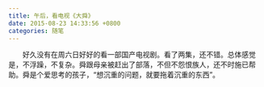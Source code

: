 ```yaml
---
title: 午后，看电视《大舜》
date: 2015-08-23 14:33:56 +0800
categories: 随笔
---
```

　　好久没有在周六日好好的看一部国产电视剧。看了两集，还不错。总体感觉是，不浮躁，不复杂。舜跟母亲被赶出了部落，不但不怨恨族人，还不时施已帮助。舜是个爱思考的孩子，“想沉重的问题，就要拖着沉重的东西”。